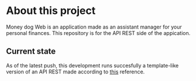 # About this project

Money dog Web is an application made as an assistant manager for your personal finances. This repository is for the API REST side of the appication. 

## Current state

As of the latest push, this development runs succesfully a template-like version of an API REST made according to [this](https://j2logo.com/flask/tutorial-como-crear-api-rest-python-con-flask/) reference.
